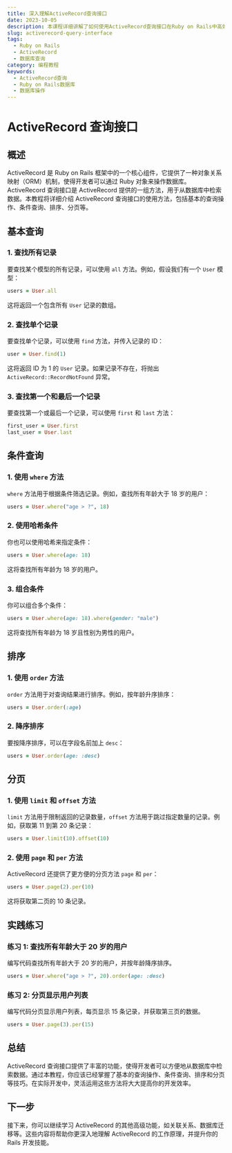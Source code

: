 ```yaml
---
title: 深入理解ActiveRecord查询接口
date: 2023-10-05
description: 本课程详细讲解了如何使用ActiveRecord查询接口在Ruby on Rails中高效地进行数据库操作。
slug: activerecord-query-interface
tags:
  - Ruby on Rails
  - ActiveRecord
  - 数据库查询
category: 编程教程
keywords:
  - ActiveRecord查询
  - Ruby on Rails数据库
  - 数据库操作
---
```


# ActiveRecord 查询接口

## 概述

ActiveRecord 是 Ruby on Rails 框架中的一个核心组件，它提供了一种对象关系映射（ORM）机制，使得开发者可以通过 Ruby 对象来操作数据库。ActiveRecord 查询接口是 ActiveRecord 提供的一组方法，用于从数据库中检索数据。本教程将详细介绍 ActiveRecord 查询接口的使用方法，包括基本的查询操作、条件查询、排序、分页等。

## 基本查询

### 1. 查找所有记录

要查找某个模型的所有记录，可以使用 `all` 方法。例如，假设我们有一个 `User` 模型：

```ruby
users = User.all
```

这将返回一个包含所有 `User` 记录的数组。

### 2. 查找单个记录

要查找单个记录，可以使用 `find` 方法，并传入记录的 ID：

```ruby
user = User.find(1)
```

这将返回 ID 为 1 的 `User` 记录。如果记录不存在，将抛出 `ActiveRecord::RecordNotFound` 异常。

### 3. 查找第一个和最后一个记录

要查找第一个或最后一个记录，可以使用 `first` 和 `last` 方法：

```ruby
first_user = User.first
last_user = User.last
```

## 条件查询

### 1. 使用 `where` 方法

`where` 方法用于根据条件筛选记录。例如，查找所有年龄大于 18 岁的用户：

```ruby
users = User.where("age > ?", 18)
```

### 2. 使用哈希条件

你也可以使用哈希来指定条件：

```ruby
users = User.where(age: 18)
```

这将查找所有年龄为 18 岁的用户。

### 3. 组合条件

你可以组合多个条件：

```ruby
users = User.where(age: 18).where(gender: "male")
```

这将查找所有年龄为 18 岁且性别为男性的用户。

## 排序

### 1. 使用 `order` 方法

`order` 方法用于对查询结果进行排序。例如，按年龄升序排序：

```ruby
users = User.order(:age)
```

### 2. 降序排序

要按降序排序，可以在字段名前加上 `desc`：

```ruby
users = User.order(age: :desc)
```

## 分页

### 1. 使用 `limit` 和 `offset` 方法

`limit` 方法用于限制返回的记录数量，`offset` 方法用于跳过指定数量的记录。例如，获取第 11 到第 20 条记录：

```ruby
users = User.limit(10).offset(10)
```

### 2. 使用 `page` 和 `per` 方法

ActiveRecord 还提供了更方便的分页方法 `page` 和 `per`：

```ruby
users = User.page(2).per(10)
```

这将获取第二页的 10 条记录。

## 实践练习

### 练习 1: 查找所有年龄大于 20 岁的用户

编写代码查找所有年龄大于 20 岁的用户，并按年龄降序排序。

```ruby
users = User.where("age > ?", 20).order(age: :desc)
```

### 练习 2: 分页显示用户列表

编写代码分页显示用户列表，每页显示 15 条记录，并获取第三页的数据。

```ruby
users = User.page(3).per(15)
```

## 总结

ActiveRecord 查询接口提供了丰富的功能，使得开发者可以方便地从数据库中检索数据。通过本教程，你应该已经掌握了基本的查询操作、条件查询、排序和分页等技巧。在实际开发中，灵活运用这些方法将大大提高你的开发效率。

## 下一步

接下来，你可以继续学习 ActiveRecord 的其他高级功能，如关联关系、数据库迁移等。这些内容将帮助你更深入地理解 ActiveRecord 的工作原理，并提升你的 Rails 开发技能。